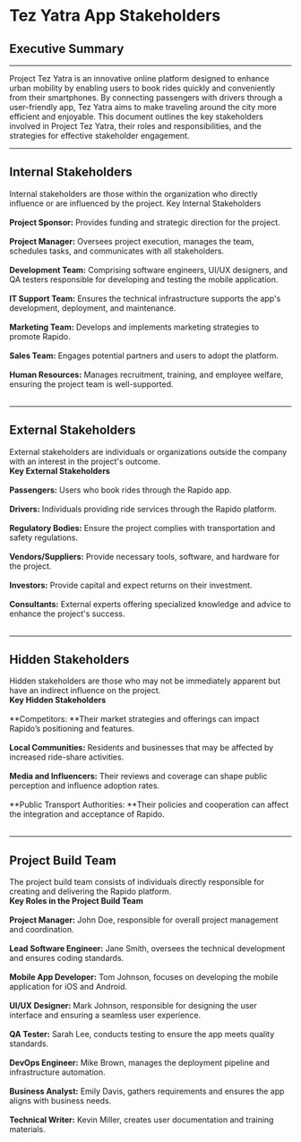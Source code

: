 # Tez Yatra App Stakeholders
## Executive Summary
<hr>
Project Tez Yatra is an innovative online platform designed to enhance urban mobility by enabling users to book rides quickly and conveniently from their smartphones. By connecting passengers with drivers through a user-friendly app, Tez Yatra aims to make traveling around the city more efficient and enjoyable. This document outlines the key stakeholders involved in Project Tez Yatra, their roles and responsibilities, and the strategies for effective stakeholder engagement.
<hr>

## Internal Stakeholders
Internal stakeholders are those within the organization who directly influence or are influenced by the project.
Key Internal Stakeholders <br> <br>
**Project Sponsor:** Provides funding and strategic direction for the project. <br> <br>
**Project Manager:** Oversees project execution, manages the team, schedules tasks, and communicates with all stakeholders. <br> <br>
**Development Team:** Comprising software engineers, UI/UX designers, and QA testers responsible for developing and testing the mobile application. <br> <br>
**IT Support Team:** Ensures the technical infrastructure supports the app's development, deployment, and maintenance. <br> <br>
**Marketing Team:** Develops and implements marketing strategies to promote Rapido. <br> <br>
**Sales Team:** Engages potential partners and users to adopt the platform. <br> <br>
**Human Resources:** Manages recruitment, training, and employee welfare, ensuring the project team is well-supported.<br> <br>
<hr>

## External Stakeholders
External stakeholders are individuals or organizations outside the company with an interest in the project's outcome. <br>
**Key External Stakeholders** <br> <br>
**Passengers:** Users who book rides through the Rapido app. <br> <br>
**Drivers:** Individuals providing ride services through the Rapido platform. <br> <br>
**Regulatory Bodies:** Ensure the project complies with transportation and safety regulations. <br> <br>
**Vendors/Suppliers:** Provide necessary tools, software, and hardware for the project. <br> <br>
**Investors:** Provide capital and expect returns on their investment. <br> <br>
**Consultants:** External experts offering specialized knowledge and advice to enhance the project's success. <br> <br>
<hr>

## Hidden Stakeholders
Hidden stakeholders are those who may not be immediately apparent but have an indirect influence on the project. <br>
**Key Hidden Stakeholders** <br> <br>
**Competitors: **Their market strategies and offerings can impact Rapido’s positioning and features.<br> <br>
**Local Communities:** Residents and businesses that may be affected by increased ride-share activities.<br> <br>
**Media and Influencers:** Their reviews and coverage can shape public perception and influence adoption rates.<br> <br>
**Public Transport Authorities: **Their policies and cooperation can affect the integration and acceptance of Rapido.<br> <br>
<hr>

## Project Build Team
The project build team consists of individuals directly responsible for creating and delivering the Rapido platform. <br>
**Key Roles in the Project Build Team** <br> <br>
**Project Manager:** John Doe, responsible for overall project management and coordination.<br> <br>
**Lead Software Engineer:** Jane Smith, oversees the technical development and ensures coding standards.<br> <br>
**Mobile App Developer:** Tom Johnson, focuses on developing the mobile application for iOS and Android.<br> <br>
**UI/UX Designer:** Mark Johnson, responsible for designing the user interface and ensuring a seamless user experience.<br> <br>
**QA Tester:** Sarah Lee, conducts testing to ensure the app meets quality standards.<br> <br>
**DevOps Engineer:** Mike Brown, manages the deployment pipeline and infrastructure automation.<br> <br>
**Business Analyst:** Emily Davis, gathers requirements and ensures the app aligns with business needs.<br> <br>
**Technical Writer:** Kevin Miller, creates user documentation and training materials.<br> <br>
